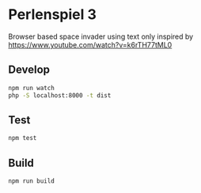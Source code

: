 # Perlenspiel 3

Browser based space invader using text only inspired by https://www.youtube.com/watch?v=k6rTH77tML0

## Develop

```bash
npm run watch
php -S localhost:8000 -t dist
```

## Test

```bash
npm test
```

## Build

```bash
npm run build
```
